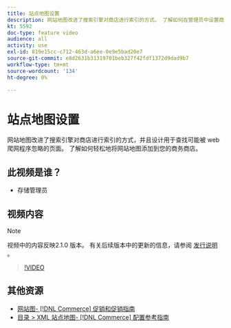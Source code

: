 ```yaml
---
title: 站点地图设置
description: 网站地图改进了搜索引擎对商店进行索引的方式。 了解如何在管理员中设置商店的网站地图  [!DNL Commerce]  。
kt: 5592
doc-type: feature video
audience: all
activity: use
exl-id: 819e15cc-c712-463d-a6ee-0e9e5bad20e7
source-git-commit: e8d2631b31319701beb327f42fdf1372d9dad9b7
workflow-type: tm+mt
source-wordcount: '134'
ht-degree: 0%

---
```


# 站点地图设置

网站地图改进了搜索引擎对商店进行索引的方式，并且设计用于查找可能被 web 爬网程序忽略的页面。 了解如何轻松地将网站地图添加到您的商务商店。

## 此视频是谁？

- 存储管理员

## 视频内容

>[!NOTE]
>
>视频中的内容反映2.1.0 版本。 有关后续版本中的更新的信息，请参阅 [ 发行说明 ](https://experienceleague.adobe.com/docs/commerce-operations/release/notes/overview.html) 。

>[!VIDEO](https://video.tv.adobe.com/v/35748?quality=12&learn=on)

## 其他资源

- [网站图-  [!DNL Commerce]  促销和促销指南](https://experienceleague.adobe.com/docs/commerce-admin/marketing/seo/sitemap-xml.html)
- [目录 > XML 站点地图-  [!DNL Commerce]  配置参考指南](https://experienceleague.adobe.com/docs/commerce-admin/config/catalog/xml-sitemap.html)
